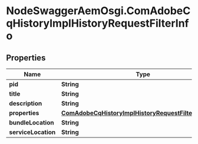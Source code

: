 # NodeSwaggerAemOsgi.ComAdobeCqHistoryImplHistoryRequestFilterInfo

## Properties

Name | Type | Description | Notes
------------ | ------------- | ------------- | -------------
**pid** | **String** |  | [optional] 
**title** | **String** |  | [optional] 
**description** | **String** |  | [optional] 
**properties** | [**ComAdobeCqHistoryImplHistoryRequestFilterProperties**](ComAdobeCqHistoryImplHistoryRequestFilterProperties.md) |  | [optional] 
**bundleLocation** | **String** |  | [optional] 
**serviceLocation** | **String** |  | [optional] 


